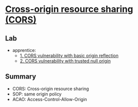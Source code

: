 # [Cross-origin resource sharing (CORS)](https://portswigger.net/web-security/cors)

## Lab

- apprentice:
  - [1. CORS vulnerability with basic origin reflection](./lab/1.%20CORS%20vulnerability%20with%20basic%20origin%20reflection.md)
  - [2. CORS vulnerability with trusted null origin](./lab/2.%20CORS%20vulnerability%20with%20trusted%20null%20origin.md)

## Summary

- CORS: Cross-origin resource sharing
- SOP: same origin policy
- ACAO: Access-Control-Allow-Origin
